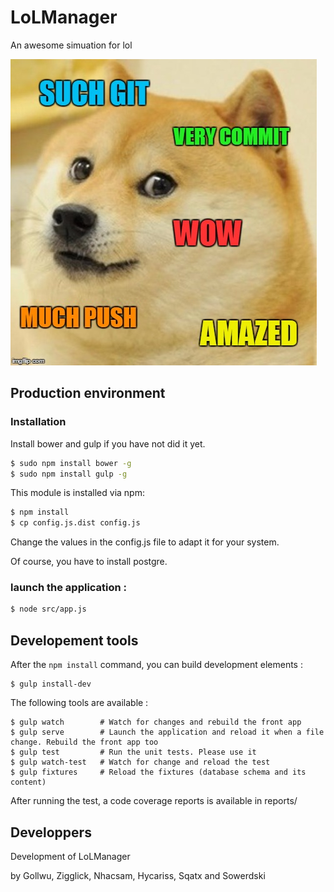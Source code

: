 # LoLManager

An awesome simuation for lol


![alt tag](https://raw.githubusercontent.com/Gollwu/LoLManager/master/assets/doge.jpg "Doge")


## Production environment

### Installation

Install bower and gulp if you have not did it yet.

``` bash
$ sudo npm install bower -g
$ sudo npm install gulp -g
```

This module is installed via npm:

``` bash
$ npm install
$ cp config.js.dist config.js
```

Change the values in the config.js file to adapt it for your system.

Of course, you have to install postgre.

### launch the application :

``` bash
$ node src/app.js
```

## Developement tools

After the `npm install` command, you can build development elements :
```
$ gulp install-dev
```

The following tools are available :
```
$ gulp watch        # Watch for changes and rebuild the front app
$ gulp serve        # Launch the application and reload it when a file change. Rebuild the front app too
$ gulp test         # Run the unit tests. Please use it
$ gulp watch-test   # Watch for change and reload the test
$ gulp fixtures     # Reload the fixtures (database schema and its content)
```

After running the test, a code coverage reports is available in reports/


## Developpers

Development of LoLManager

by Gollwu, Zigglick, Nhacsam, Hycariss, Sqatx and Sowerdski
